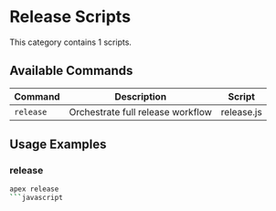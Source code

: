 # Release Scripts

This category contains 1 scripts.

## Available Commands

| Command | Description | Script |
|---------|-------------|--------|
| `release` | Orchestrate full release workflow | release.js |

## Usage Examples

### release

```bash
apex release
```javascript

